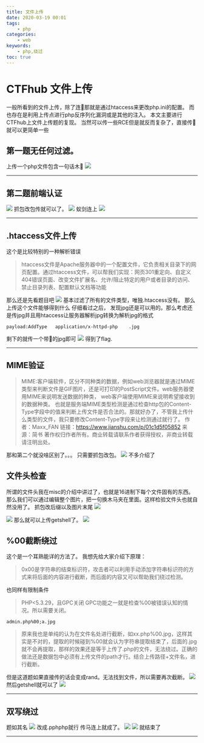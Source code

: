 ```yaml
---
title: 文件上传
date: 2020-03-19 00:01
tags:
    - php
categories:
    - web
keywords: 
    - php,绕过
toc: true
---
```


# CTFhub 文件上传

一般所看到的文件上传，除了连🐎那就是通过htaccess来更改php.ini的配置。
而也存在是利用上传点进行php反序列化漏洞或是其他的注入。
本文主要进行CTFhub上文件上传题的复现。
当然可以传一些RCE但是就反而复杂了，直接传🐎
就可以更简单一些

## 第一题无任何过滤。
上传一个php文件包含一句话木🐎
![](http://www.zhaobairen.club/wp-content/uploads/2020/03/5I2EFA@9@TY0B4PVLTUZO.png)

--------
## 第二题前端认证
![](http://www.zhaobairen.club/wp-content/uploads/2020/03/63X7YVT9X@2DLR0-1024x549.png)
抓包改包传就可以了。
![](http://www.zhaobairen.club/wp-content/uploads/2020/03/933RBI5SDB1TK_5RXO481HW-954x1024.png)
蚁剑连上
![](http://www.zhaobairen.club/wp-content/uploads/2020/03/HGF9DFAYEI8EBHOLOJ.png)

-----
## .htaccess文件上传
这个是比较特别的一种解析错误
>htaccess文件是Apache服务器中的一个配置文件，它负责相关目录下的网页配置。通过htaccess文件，可以帮我们实现：网页301重定向、自定义404错误页面、改变文件扩展名、允许/阻止特定的用户或者目录的访问、禁止目录列表、配置默认文档等功能

那么还是先看题目吧
![](http://www.zhaobairen.club/wp-content/uploads/2020/03/AGW7RDXTS89RUHLIKM8J-1024x549.png)
基本过滤了所有的文件类型，唯独.htaccess没有。
那么上传这个文件能够得到什么
仔细看过之后，
发现jpg还是可以用的。那么考虑还是传jpg并且用htaccess让服务器解析jpg转换为解析jpg的格式
```
payload:AddType   application/x-httpd-php    .jpg
```
剩下的就传一个带🐎的jpg即可
![](http://www.zhaobairen.club/wp-content/uploads/2020/03/@RDFYCS1RCF7KKWIE4Y.png)
得到了flag.

------
## MIME验证
>MIME:客户端软件，区分不同种类的数据，例如web浏览器就是通过MIME类型来判断文件是GIF图片，还是可打印的PostScript文件。web服务器使用MIME来说明发送数据的种类， web客户端使用MIME来说明希望接收到的数据种类。
>也就是服务端MIME类型检测是通过检查http包的Content-Type字段中的值来判断上传文件是否合法的。那就好办了，不管我上传什么类型的文件，我只要修改Content-Type字段来让检测通过就行了。
>作者：Maxx_FAN
>链接：https://www.jianshu.com/p/01c1d5f05852
>来源：简书
>著作权归作者所有。商业转载请联系作者获得授权，非商业转载请注明出处。

那和第二个就没啥区别了。。。
只需要抓包改包。
![](http://www.zhaobairen.club/wp-content/uploads/2020/03/89EAUO_QKYLQE2R7H.png)
不多介绍了
## 文件头检查
所谓的文件头我在misc的介绍中讲过了，也就是16进制下每个文件固有的东西。那么我们可以通过编辑整个图片，把一句换木马夹在里面。这样检验文件头也就自然没用了。
抓包改后缀以及图片末尾
![](http://www.zhaobairen.club/wp-content/uploads/2020/03/AM5MNCJN9H898Q238ZYG7-954x1024.png)

![](http://www.zhaobairen.club/wp-content/uploads/2020/03/M8WA2ZX285F3CCMCVJYYIV-954x1024.png)
那么就可以上传getshell了。
![](http://www.zhaobairen.club/wp-content/uploads/2020/03/1YZVATPLC9R_WEZY7Q.png)
## %00截断绕过
这个是一个耳熟能详的方法了。
我想先给大家介绍下原理：
>0x00是字符串的结束标识符，攻击者可以利用手动添加字符串标识符的方式来将后面的内容进行截断，而后面的内容又可以帮助我们绕过检测。

也同样有限制条件
>PHP<5.3.29，且GPC关闭
>GPC功能之一就是检查%00被错误认知的情况。所以需要关闭。

```
admin.php%00;a.jpg
```
>原来我也是单纯的认为在文件名处进行截断，如xx.php%00.jpg，这样其实是不对的，提取的时候碰到%00就会认为字符串提取结束了，后面的.jpg就不会再提取，那样的效果还是等于上传了.php的文件，无法绕过。正确的做法还是数据包中必须有上传文件的path才行。结合上传路径+文件名，进行截断。

但是这道题如果直接传的话会变成rand。无法找到文件，所以需要再次截断。
![](http://www.zhaobairen.club/wp-content/uploads/2020/03/RC3ERJZRBDE_RJS53DJJ-954x1024.png)
然后getshell就可以了
![](http://www.zhaobairen.club/wp-content/uploads/2020/03/GVYR6CKURZD_K2TGK_VKK.png)

--------
## 双写绕过
题如其名
![](http://www.zhaobairen.club/wp-content/uploads/2020/03/9X0@6@JN1EYWG4PW_VA-1024x549.png)
改成.pphphp就行
传马连上就成了。
![](http://www.zhaobairen.club/wp-content/uploads/2020/03/RV3UY_JIFFI8R7@FZNLGEH-1024x549.png)
![](http://www.zhaobairen.club/wp-content/uploads/2020/03/XZI_EVTER0A79IWK5J.png)
就结束了

------